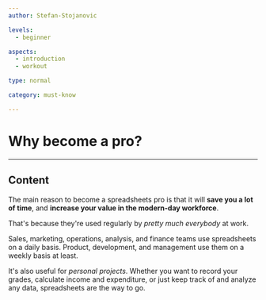 ```yaml
---
author: Stefan-Stojanovic

levels:
  - beginner

aspects:
  - introduction
  - workout

type: normal

category: must-know

---
```


# Why become a pro?

---
## Content

The main reason to become a spreadsheets pro is that it will **save you a lot of time**, and **increase your value in the modern-day workforce**.

That's because they're used regularly by *pretty much everybody* at work. 

Sales, marketing, operations, analysis, and finance teams use spreadsheets on a daily basis. Product, development, and management use them on a weekly basis at least.

It's also useful for *personal projects*. Whether you want to record your grades, calculate income and expenditure, or just keep track of and analyze any data, spreadsheets are the way to go.

